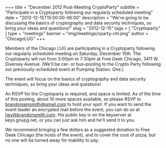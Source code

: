 +++
title = "December 2012 Post-Meeting CryptoParty"
subtitle = "Participate in a Cryptoparty following our regularly scheduled meeting"
date = "2012-12-15T15:00:00-06:00"
description = "We're going to be discussing the basics of cryptography and data security techniques, so bring your ideas and questions!"
slug = "2012-12-15"
tags = [ "Cryptoparty" ] 
type = "meetings"
banner = "img/meetings/cparty-chi.png"
author = "ChicagoLUG"
+++

Members of the Chicago LUG are participating in a Cryptoparty following
our regularly scheduled meeting on Saturday, December 15th. The
Cryptoparty will run from 3:00pm to 7:30pm at Free Geek Chicago, 3411 W.
Diversey Avenue. (We'll be car- or bus-pooling to the Crypto Party
following our previously-scheduled event at Pumping Station: One.)

The event will focus on the basics of cryptography and data security
techniques, so bring your ideas and questions!

An RSVP for the Cryptoparty is required, and space is limited. As of the
time of this posting, about 10 more spaces available, so please RSVP to
<brandoniamsmith@gmail.com> to hold your spot. If you want to send the
event leader an encrypted mail before the event, you can do so at
<hey@brandonsmith.com>. His public key is on the keyserver at
keys.gnupg.net, or you can just ask him and he'll send it to you.

We recommend bringing a few dollars as a suggested donation to Free Geek
Chicago (the hosts of the event), and to cover the cost of pizza, but no
one will be turned away for inability to pay.
